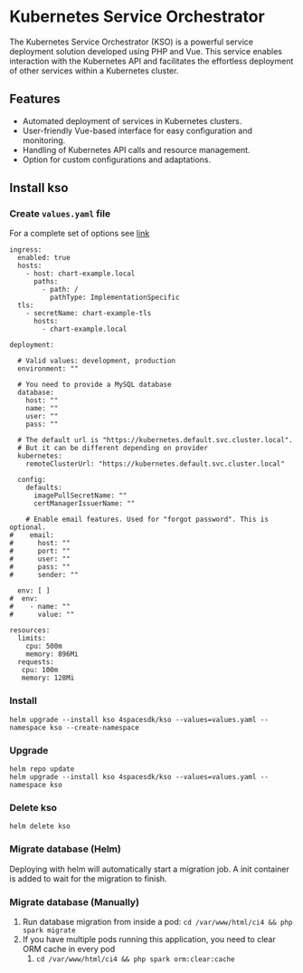 # Kubernetes Service Orchestrator
The Kubernetes Service Orchestrator (KSO) is a powerful service deployment solution developed using PHP and Vue. 
This service enables interaction with the Kubernetes API and facilitates the effortless deployment of other services within a Kubernetes cluster.

## Features
* Automated deployment of services in Kubernetes clusters.
* User-friendly Vue-based interface for easy configuration and monitoring.
* Handling of Kubernetes API calls and resource management.
* Option for custom configurations and adaptations.

## Install kso
### Create `values.yaml` file
For a complete set of options see [link](https://github.com/4spacesdk/helm-charts/blob/master/charts/kubernetes-service-orchestrator/values.yaml)
```
ingress:
  enabled: true
  hosts:
    - host: chart-example.local
      paths:
        - path: /
          pathType: ImplementationSpecific
  tls:
    - secretName: chart-example-tls
      hosts:
        - chart-example.local

deployment:

  # Valid values: development, production
  environment: ""

  # You need to provide a MySQL database
  database:
    host: ""
    name: ""
    user: ""
    pass: ""

  # The default url is "https://kubernetes.default.svc.cluster.local".
  # But it can be different depending on provider
  kubernetes:
    remoteClusterUrl: "https://kubernetes.default.svc.cluster.local"

  config:
    defaults:
      imagePullSecretName: ""
      certManagerIssuerName: ""
      
    # Enable email features. Used for "forgot password". This is optional.  
#    email:
#      host: ""
#      port: ""
#      user: ""
#      pass: ""
#      sender: ""

  env: [ ]
#  env:
#    - name: ""
#      value: ""

resources:
  limits:
    cpu: 500m
    memory: 896Mi
  requests:
   cpu: 100m
   memory: 128Mi

```
### Install
```
helm upgrade --install kso 4spacesdk/kso --values=values.yaml --namespace kso --create-namespace
```

### Upgrade
```
helm repo update
helm upgrade --install kso 4spacesdk/kso --values=values.yaml --namespace kso
```

### Delete kso
```
helm delete kso
```

### Migrate database (Helm)
Deploying with helm will automatically start a migration job.
A init container is added to wait for the migration to finish.

### Migrate database (Manually)
1. Run database migration from inside a pod: `cd /var/www/html/ci4 && php spark migrate`
2. If you have multiple pods running this application, you need to clear ORM cache in every pod
    1. `cd /var/www/html/ci4 && php spark orm:clear:cache` 

